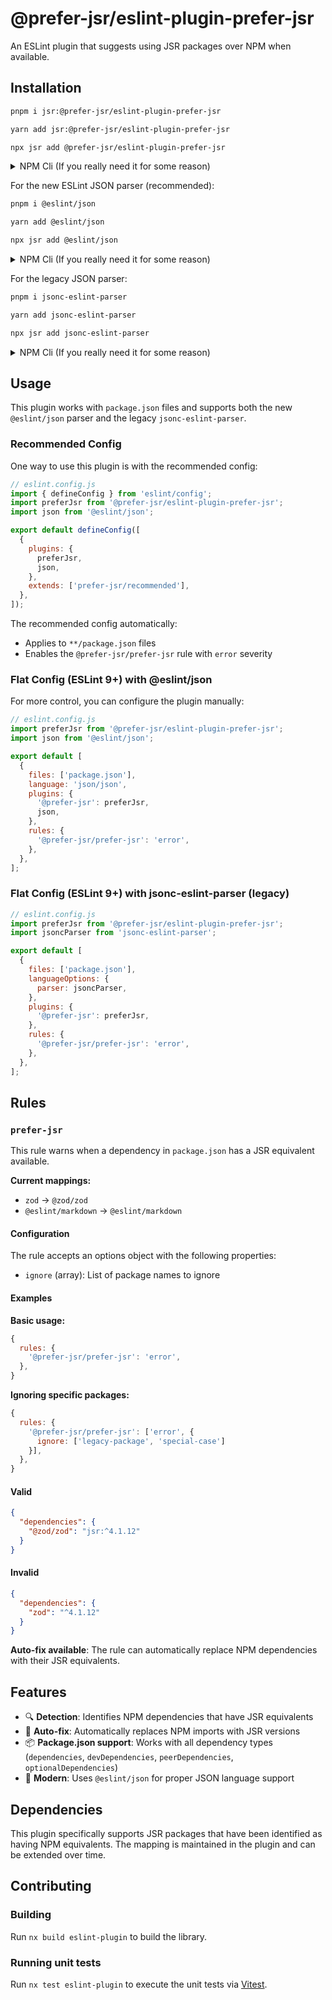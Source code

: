 # @prefer-jsr/eslint-plugin-prefer-jsr

An ESLint plugin that suggests using JSR packages over NPM when available.

## Installation

```bash
pnpm i jsr:@prefer-jsr/eslint-plugin-prefer-jsr
```

```bash
yarn add jsr:@prefer-jsr/eslint-plugin-prefer-jsr
```

```bash
npx jsr add @prefer-jsr/eslint-plugin-prefer-jsr
```

<details>
<summary>NPM Cli (If you really need it for some reason)</summary>

```bash
npm install --save-dev @prefer-jsr/eslint-plugin-prefer-jsr
```

</details>

For the new ESLint JSON parser (recommended):

```bash
pnpm i @eslint/json
```

```bash
yarn add @eslint/json
```

```bash
npx jsr add @eslint/json
```

<details>
<summary>NPM Cli (If you really need it for some reason)</summary>

```bash
npm install --save-dev @eslint/json
```

</details>

For the legacy JSON parser:

```bash
pnpm i jsonc-eslint-parser
```

```bash
yarn add jsonc-eslint-parser
```

```bash
npx jsr add jsonc-eslint-parser
```

<details>
<summary>NPM Cli (If you really need it for some reason)</summary>

```bash
npm install --save-dev jsonc-eslint-parser
```

</details>

## Usage

This plugin works with `package.json` files and supports both the new `@eslint/json` parser and the legacy `jsonc-eslint-parser`.

### Recommended Config

One way to use this plugin is with the recommended config:

```js
// eslint.config.js
import { defineConfig } from 'eslint/config';
import preferJsr from '@prefer-jsr/eslint-plugin-prefer-jsr';
import json from '@eslint/json';

export default defineConfig([
  {
    plugins: {
      preferJsr,
      json,
    },
    extends: ['prefer-jsr/recommended'],
  },
]);
```

The recommended config automatically:

- Applies to `**/package.json` files
- Enables the `@prefer-jsr/prefer-jsr` rule with `error` severity

### Flat Config (ESLint 9+) with @eslint/json

For more control, you can configure the plugin manually:

```js
// eslint.config.js
import preferJsr from '@prefer-jsr/eslint-plugin-prefer-jsr';
import json from '@eslint/json';

export default [
  {
    files: ['package.json'],
    language: 'json/json',
    plugins: {
      '@prefer-jsr': preferJsr,
      json,
    },
    rules: {
      '@prefer-jsr/prefer-jsr': 'error',
    },
  },
];
```

### Flat Config (ESLint 9+) with jsonc-eslint-parser (legacy)

```js
// eslint.config.js
import preferJsr from '@prefer-jsr/eslint-plugin-prefer-jsr';
import jsoncParser from 'jsonc-eslint-parser';

export default [
  {
    files: ['package.json'],
    languageOptions: {
      parser: jsoncParser,
    },
    plugins: {
      '@prefer-jsr': preferJsr,
    },
    rules: {
      '@prefer-jsr/prefer-jsr': 'error',
    },
  },
];
```

## Rules

### `prefer-jsr`

This rule warns when a dependency in `package.json` has a JSR equivalent available.

**Current mappings:**

- `zod` → `@zod/zod`
- `@eslint/markdown` → `@eslint/markdown`

#### Configuration

The rule accepts an options object with the following properties:

- `ignore` (array): List of package names to ignore

#### Examples

**Basic usage:**

```js
{
  rules: {
    '@prefer-jsr/prefer-jsr': 'error',
  },
}
```

**Ignoring specific packages:**

```js
{
  rules: {
    '@prefer-jsr/prefer-jsr': ['error', {
      ignore: ['legacy-package', 'special-case']
    }],
  },
}
```

#### Valid

```json
{
  "dependencies": {
    "@zod/zod": "jsr:^4.1.12"
  }
}
```

#### Invalid

```json
{
  "dependencies": {
    "zod": "^4.1.12"
  }
}
```

**Auto-fix available**: The rule can automatically replace NPM dependencies with their JSR equivalents.

## Features

- 🔍 **Detection**: Identifies NPM dependencies that have JSR equivalents
- 🔧 **Auto-fix**: Automatically replaces NPM imports with JSR versions
- 📦 **Package.json support**: Works with all dependency types (`dependencies`, `devDependencies`, `peerDependencies`, `optionalDependencies`)
- 🎯 **Modern**: Uses `@eslint/json` for proper JSON language support

## Dependencies

This plugin specifically supports JSR packages that have been identified as having NPM equivalents. The mapping is maintained in the plugin and can be extended over time.

## Contributing

### Building

Run `nx build eslint-plugin` to build the library.

### Running unit tests

Run `nx test eslint-plugin` to execute the unit tests via [Vitest](https://vitest.dev/).
